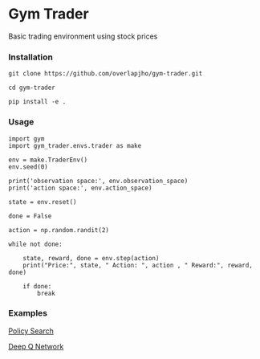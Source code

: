 # Gym Trader
Basic trading environment using stock prices

### Installation
`git clone https://github.com/overlapjho/gym-trader.git`

`cd gym-trader`

`pip install -e .`

### Usage

    import gym
    import gym_trader.envs.trader as make

    env = make.TraderEnv()
    env.seed(0)

    print('observation space:', env.observation_space)
    print('action space:', env.action_space)

    state = env.reset()

    done = False

    action = np.random.randit(2)

    while not done:

        state, reward, done = env.step(action)
        print("Price:", state, " Action: ", action , " Reward:", reward, done)
    
        if done:
            break

### Examples

[Policy Search](/examples/policy_search.ipynb)

[Deep Q Network](examples/DQN.ipynb)


    
